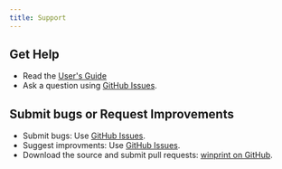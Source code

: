 ```yaml
---
title: Support
---
```


## Get Help

* Read the [User's Guide](users-guide.md) 
* Ask a question using [GitHub Issues](https://github.com/tig/winprint/issues).

## Submit bugs or Request Improvements

* Submit bugs: Use [GitHub Issues](https://github.com/tig/winprint/issues).
* Suggest improvments: Use [GitHub Issues](https://github.com/tig/winprint/issues).
* Download the source and submit pull requests: [winprint on GitHub](https://github.com/tig/winprint).
